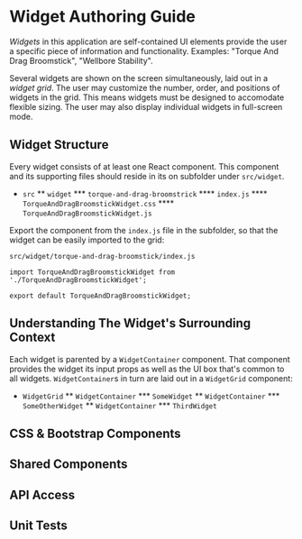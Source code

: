 # Widget Authoring Guide

*Widgets* in this application are self-contained UI elements provide the user a specific piece of information and functionality. Examples: "Torque And Drag Broomstick", "Wellbore Stability".

Several widgets are shown on the screen simultaneously, laid out in a *widget grid*. The user may customize the number, order, and positions of widgets in the grid. This means widgets must be designed to accomodate flexible sizing. The user may also display individual widgets in full-screen mode.

## Widget Structure

Every widget consists of at least one React component. This component and its supporting files should reside in its on subfolder under `src/widget`.

* `src`
** `widget`
*** `torque-and-drag-broomstrick`
**** `index.js`
**** `TorqueAndDragBroomstickWidget.css`
**** `TorqueAndDragBroomstickWidget.js`

Export the component from the `index.js` file in the subfolder, so that the widget can be easily imported to the grid:

`src/widget/torque-and-drag-broomstick/index.js`
```
import TorqueAndDragBroomstickWidget from './TorqueAndDragBroomstickWidget';

export default TorqueAndDragBroomstickWidget;
```

## Understanding The Widget's Surrounding Context

Each widget is parented by a `WidgetContainer` component. That component provides the widget its input props as well as the UI box that's common to all widgets. `WidgetContainer`s in turn are laid out in a `WidgetGrid` component:

* `WidgetGrid`
** `WidgetContainer`
*** `SomeWidget`
** `WidgetContainer`
*** `SomeOtherWidget`
** `WidgetContainer`
*** `ThirdWidget`

## CSS & Bootstrap Components

## Shared Components

## API Access

## Unit Tests
